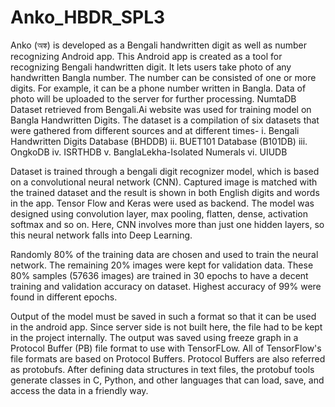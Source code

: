 # Anko_HBDR_SPL3
Anko (অঙ্ক) is developed as a Bengali handwritten digit as well as number recognizing Android app.
This Android app is created as a tool for recognizing Bengali handwritten digit. It lets users take photo of any handwritten Bangla number. The number can be consisted of one or more digits. For example, it can be a phone number written in Bangla. Data of photo will be uploaded to the server for further processing. NumtaDB Dataset retrieved from Bengali.Ai website was used for training model on Bangla Handwritten Digits. The dataset is a compilation of six datasets that were gathered from different sources and at different times-
i. Bengali Handwritten Digits Database (BHDDB)
ii. BUET101 Database (B101DB)
iii. OngkoDB
iv. ISRTHDB
v. BanglaLekha-Isolated Numerals
vi. UIUDB

Dataset is trained through a bengali digit recognizer model, which is based on a convolutional neural network (CNN). Captured image is matched with the trained dataset and the result is shown in both English digits and words in the app. Tensor Flow and Keras were used as backend. The model was designed using convolution layer, max pooling, flatten, dense, activation softmax and so on. Here, CNN involves more than just one hidden layers, so this neural network falls into Deep Learning.

Randomly 80% of the training data are chosen and used to train the neural network. The remaining 20% images were kept for validation data. These 80% samples (57636 images) are trained in 30 epochs to have a decent training and validation accuracy on dataset. Highest accuracy of 99% were found in different epochs.

Output of the model must be saved in such a format so that it can be used in the android app. Since server side is not built here, the file had to be kept in the project internally. The output was saved using freeze graph in a Protocol Buffer (PB) file format to use with TensorFLow. All of TensorFlow's file formats are based on Protocol Buffers. Protocol Buffers are also referred as protobufs. After defining data structures in text files, the protobuf tools generate classes in C, Python, and other languages that can load, save, and access the data in a friendly way.
